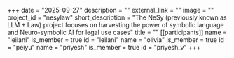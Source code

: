 +++
date = "2025-09-27"
description = ""
external_link = ""
image = ""
project_id = "nesylaw"
short_description = "The NeSy (previously known as LLM + Law) project focuses on harvesting the power of symbolic language and Neuro-symbolic AI for legal use cases"
title = ""
[[participants]]
    name = "leilani"
    is_member = true
    id = "leilani"
    name = "olivia"
    is_member = true
    id = "peiyu"
    name = "priyesh"
    is_member = true
    id = "priyesh_v"
+++

